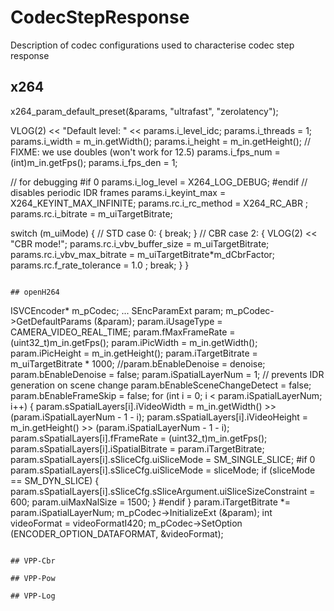 # CodecStepResponse

Description of codec configurations used to characterise codec step response

## x264

  x264_param_default_preset(&params, "ultrafast", "zerolatency");

  VLOG(2) << "Default level: " << params.i_level_idc;
  params.i_threads = 1;
  params.i_width = m_in.getWidth();
  params.i_height = m_in.getHeight();
  // FIXME: we use doubles (won't work for 12.5)
  params.i_fps_num = (int)m_in.getFps();
  params.i_fps_den = 1;

  // for debugging
#if 0
  params.i_log_level = X264_LOG_DEBUG;
#endif
  // disables periodic IDR frames
  params.i_keyint_max = X264_KEYINT_MAX_INFINITE;
  params.rc.i_rc_method = X264_RC_ABR ;
  params.rc.i_bitrate = m_uiTargetBitrate;

  switch (m_uiMode)
  {
    // STD
    case 0:
    {
      break;
    }
    // CBR
    case 2:
    {
      VLOG(2) << "CBR mode!";
      params.rc.i_vbv_buffer_size = m_uiTargetBitrate;
      params.rc.i_vbv_max_bitrate = m_uiTargetBitrate*m_dCbrFactor;
      params.rc.f_rate_tolerance = 1.0 ;
      break;
    }
  }
```

## openH264
```
  ISVCEncoder* m_pCodec;
  ...
  SEncParamExt param;
  m_pCodec->GetDefaultParams (&param);
  param.iUsageType = CAMERA_VIDEO_REAL_TIME;
  param.fMaxFrameRate = (uint32_t)m_in.getFps();
  param.iPicWidth = m_in.getWidth();
  param.iPicHeight = m_in.getHeight();
  param.iTargetBitrate = m_uiTargetBitrate * 1000;
  //param.bEnableDenoise = denoise;
  param.bEnableDenoise = false;
  param.iSpatialLayerNum = 1;
  // prevents IDR generation on scene change
  param.bEnableSceneChangeDetect = false;
  param.bEnableFrameSkip = false;
  for (int i = 0; i < param.iSpatialLayerNum; i++) {
      param.sSpatialLayers[i].iVideoWidth = m_in.getWidth() >> (param.iSpatialLayerNum - 1 - i);
      param.sSpatialLayers[i].iVideoHeight = m_in.getHeight() >> (param.iSpatialLayerNum - 1 - i);
      param.sSpatialLayers[i].fFrameRate = (uint32_t)m_in.getFps();
      param.sSpatialLayers[i].iSpatialBitrate = param.iTargetBitrate;
      param.sSpatialLayers[i].sSliceCfg.uiSliceMode = SM_SINGLE_SLICE;
#if 0
      param.sSpatialLayers[i].sSliceCfg.uiSliceMode = sliceMode;
      if (sliceMode == SM_DYN_SLICE) {
          param.sSpatialLayers[i].sSliceCfg.sSliceArgument.uiSliceSizeConstraint = 600;
          param.uiMaxNalSize = 1500;
      }
#endif
  }
  param.iTargetBitrate *= param.iSpatialLayerNum;
  m_pCodec->InitializeExt (&param);
  int videoFormat = videoFormatI420;
  m_pCodec->SetOption (ENCODER_OPTION_DATAFORMAT, &videoFormat);
```

## VPP-Cbr

## VPP-Pow

## VPP-Log



